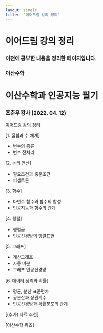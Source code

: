 ```yaml
---
layout: single
title:  "이어드림 강의 정리"
---
```



# 이어드림 강의 정리

### 이전에 공부한 내용을 정리한 페이지입니다.
### 이산수학 

# 이산수학과 인공지능 필기

### 조준우 강사 (2022. 04. 12)

[이어드림 강의 정리](https://www.notion.so/dafb5e3920284b6eba6d518fda792797)

[1. 집합과 수 체계]

- 변수의 종류
- 변수 전처리

[2. 논리 연산]

- 필요조건과 충분조건
- 퍼셉트론

[3. 함수]

- 다변수 함수와 함수의 합성
- 인공지능과 함수의 관계

[4. 행렬]

- 행렬곱
- 인공신경망의 행렬표현

[5. 그래프]

- 계산그래프
- 자동 미분
- 그래프 인공신경망

[6. 데이터 정리와 확률]

- 평균, 분산 표준편차
- 공분산과 상관계수
- 인공신경망과 확률분포의 관계

[(추가) 자료 추천]

[이산수학 퀴즈]
